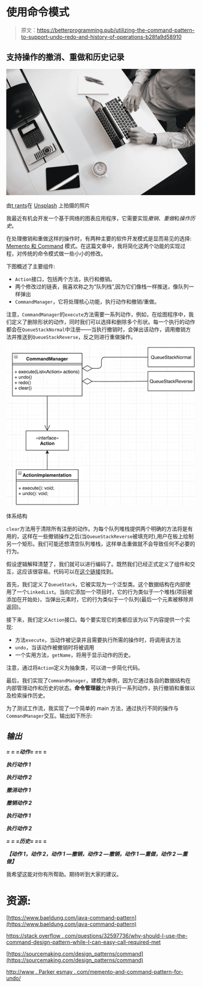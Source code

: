 # 使用命令模式

> 原文：<https://betterprogramming.pub/utilizing-the-command-pattern-to-support-undo-redo-and-history-of-operations-b28fa9d58910>

## 支持操作的撤消、重做和历史记录

![](img/88b4369f100341b5bbcf9f5e92477849.png)

由[t rants](https://unsplash.com/@tfrants)在 [Unsplash](https://unsplash.com/search/photos/typing?utm_source=unsplash&utm_medium=referral&utm_content=creditCopyText) 上拍摄的照片

我最近有机会开发一个基于网络的图表应用程序，它需要实现*撤销*、*重做*和*操作历史*。

在处理撤销和重做这样的操作时，有两种主要的软件开发模式是显而易见的选择: [Memento 和 Command](http://www.parkeresmay.com/memento-and-command-pattern-for-undo/) 模式。在这篇文章中，我将简化这两个功能的实现过程，对传统的命令模式做一些小小的修改。

下图概述了主要组件:

*   `Action`接口，包括两个方法，执行和撤销。
*   两个修改过的链表，我喜欢称之为“队列栈”,因为它们像栈一样推送，像队列一样弹出
*   `CommandManager`，它将处理核心功能，执行动作和撤销/重做。

注意，`CommandManager`的`execute`方法需要一系列动作，例如，在绘图程序中，我们定义了删除形状的动作，同时我们可以选择和删除多个形状。每一个执行的动作都会在`QueueStackNormal`中注册——当执行撤销时，会弹出该动作，调用撤销方法并推送到`QueueStackReverse`，反之则进行重做操作。

![](img/9e0ca3b29085099f586fec9f34a83fe0.png)

体系结构

`clear`方法用于清除所有注册的动作。为每个队列堆栈提供两个明确的方法将是有用的，这样在一些撤销操作之后(当`QueueStackReverse`被填充时),用户在板上绘制另一个矩形。我们可能还想清空队列堆栈，这样单击重做就不会导致任何不必要的行为。

假设逻辑解释清楚了，我们就可以进行编码了。既然我们已经正式定义了组件和交互，这应该很容易。代码可以在[这个链接](https://github.com/njofce/codingimpossible_command)找到。

首先，我们定义了`QueueStack`，它被实现为一个泛型类。这个数据结构在内部使用了一个`LinkedList`。当向它添加一个项目时，它的行为类似于一个堆栈(项目被添加在开始处)，当弹出元素时，它的行为类似于一个队列(最后一个元素被移除并返回)。

接下来，我们定义`Action`接口。每个要实现它的类都应该为以下内容提供一个实现:

*   方法`execute`，当动作被记录并且需要执行所需的操作时，将调用该方法
*   `undo`，当该动作被撤销时将被调用
*   一个实用方法，`getName`，将用于显示动作的历史。

注意，通过将`Action`定义为抽象类，可以进一步简化代码。

最后，我们实现了`CommandManager`，建模为单例，因为它通过各自的数据结构在内部管理动作和历史的状态。**命令管理器**允许执行一系列动作，执行撤销和重做以及检索操作历史。

为了测试工作流，我实现了一个简单的 main 方法，通过执行不同的操作与`CommandManager`交互。输出如下所示:

## ***输出***

***= = =动作= =*= =**

***执行动作 1***

***执行动作 2***

***撤消动作 1***

***撤销动作 2***

***执行动作 1***

***执行动作 2***

***= = =历史= =*= =**

***【动作 1，动作 2，动作 1 —撤销，动作 2 —撤销，动作 1 —重做，动作 2 —重做】***

我希望这能对你有所帮助。期待听到大家的建议。

# **资源:**

[https://www.baeldung.com/java-command-pattern](https://www.baeldung.com/java-command-pattern)

[https://stack overflow . com/questions/32597736/why-should-I-use-the-command-design-pattern-while-I-can-easy-call-required-met](https://stackoverflow.com/questions/32597736/why-should-i-use-the-command-design-pattern-while-i-can-easily-call-required-met)

[https://sourcemaking.com/design_patterns/command](https://sourcemaking.com/design_patterns/command)

[http://www . Parker esmay . com/memento-and-command-pattern-for-undo/](http://www.parkeresmay.com/memento-and-command-pattern-for-undo/)